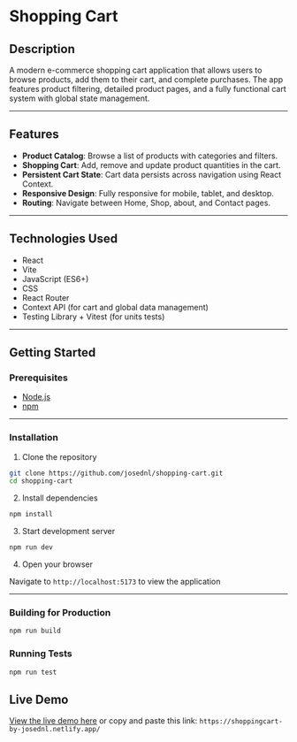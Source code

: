 # Shopping Cart

## Description

A modern e-commerce shopping cart application that allows users to browse products, add them to their cart, and complete purchases. The app features product filtering, detailed product pages, and a fully functional cart system with global state management.

---

## Features

- **Product Catalog**: Browse a list of products with categories and filters.
- **Shopping Cart**: Add, remove and update product quantities in the cart.
- **Persistent Cart State**: Cart data persists across navigation using React Context.
- **Responsive Design**: Fully responsive for mobile, tablet, and desktop.
- **Routing**: Navigate between Home, Shop, about, and Contact pages.

---

## Technologies Used

- React
- Vite
- JavaScript (ES6+)
- CSS
- React Router
- Context API (for cart and global data management)
- Testing Library + Vitest (for units tests)

---

## Getting Started

### Prerequisites

- [Node.js](https://nodejs.org/en)
- [npm](https://docs.npmjs.com/)

---

### Installation

1. Clone the repository

```bash
git clone https://github.com/josednl/shopping-cart.git
cd shopping-cart
```

2. Install dependencies

```bash
npm install
```

3. Start development server

```bash
npm run dev
```

4. Open your browser

Navigate to `http://localhost:5173` to view the application

---

### Building for Production

```bash
npm run build
```

### Running Tests

```bash
npm run test
```

## Live Demo

[View the live demo here](https://shoppingcart-by-josednl.netlify.app/) or copy and paste this link: `https://shoppingcart-by-josednl.netlify.app/`
